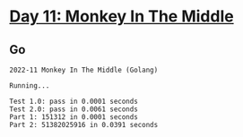 # [Day 11: Monkey In The Middle](https://adventofcode.com/2022/day/11)

## Go

```text
2022-11 Monkey In The Middle (Golang)

Running...

Test 1.0: pass in 0.0001 seconds
Test 2.0: pass in 0.0061 seconds
Part 1: 151312 in 0.0001 seconds
Part 2: 51382025916 in 0.0391 seconds
```
